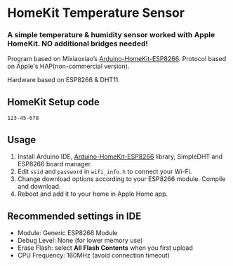 # HomeKit Temperature Sensor

### A simple temperature & humidity sensor worked with Apple HomeKit. NO additional bridges needed!

Program based on Mixiaoxiao’s [Arduino-HomeKit-ESP8266](https://github.com/Mixiaoxiao/Arduino-HomeKit-ESP8266). Protocol based on Apple's HAP(non-commercial version).

Hardware based on ESP8266 & DHT11.

## HomeKit Setup code

`123-45-678`

## Usage

1. Install Arduino IDE, [Arduino-HomeKit-ESP8266](https://github.com/Mixiaoxiao/Arduino-HomeKit-ESP8266) library, SimpleDHT and ESP8266 board manager.
2. Edit `ssid` and `password` in `wifi_info.h` to connect your Wi-Fi.
3. Change download options according to your ESP8266 module. Compile and download.
4. Reboot and add it to your home in Apple Home app.

## Recommended settings in IDE

- Module: Generic ESP8266 Module
- Debug Level: None (for lower memory use)
- Erase Flash: select **All Flash Contents** when you first upload
- CPU Frequency: 160MHz (avoid connection timeout)
